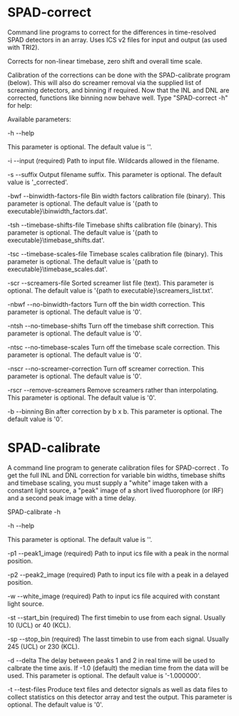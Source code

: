 # SPAD-correct

Command line programs to correct for the differences in time-resolved SPAD detectors in an array. Uses ICS v2 files for input and output (as used with TRI2).

Corrects for non-linear timebase, zero shift and overall time scale.

Calibration of the corrections can be done with the SPAD-calibrate program (below). This will also do screamer removal via the supplied list of screaming detectors, and binning if required. Now that the INL and DNL are corrected, functions like binning now behave well.
Type "SPAD-correct -h" for help:

Available parameters:

  -h    --help

   This parameter is optional. The default value is ''.

  -i    --input (required)
   Path to input file. Wildcards allowed in the filename.

  -s    --suffix
   Output filename suffix.
   This parameter is optional. The default value is '_corrected'.

  -bwf  --binwidth-factors-file
   Bin width factors calibration file (binary).
   This parameter is optional. The default value is '{path to executable}\binwidth_factors.dat'.

  -tsh  --timebase-shifts-file
   Timebase shifts calibration file (binary).
   This parameter is optional. The default value is '{path to executable}\timebase_shifts.dat'.

  -tsc  --timebase-scales-file
   Timebase scales calibration file (binary).
   This parameter is optional. The default value is '{path to executable}\timebase_scales.dat'.

  -scr  --screamers-file
   Sorted screamer list file (text).
   This parameter is optional. The default value is '{path to executable}\screamers_list.txt'.

  -nbwf --no-binwidth-factors
   Turn off the bin width correction.
   This parameter is optional. The default value is '0'.

  -ntsh --no-timebase-shifts
   Turn off the timebase shift correction.
   This parameter is optional. The default value is '0'.

  -ntsc --no-timebase-scales
   Turn off the timebase scale correction.
   This parameter is optional. The default value is '0'.

  -nscr --no-screamer-correction
   Turn off screamer correction.
   This parameter is optional. The default value is '0'.

  -rscr --remove-screamers
   Remove screamers rather than interpolating.
   This parameter is optional. The default value is '0'.

  -b    --binning
   Bin after correction by b x b.
   This parameter is optional. The default value is '0'.

# SPAD-calibrate

A command line program to generate calibration files for SPAD-correct
.
To get the full INL and DNL correction for variable bin widths, timebase shifts and timebase scaling, you must supply a "white" image taken with a constant light source, a "peak" image of a short lived fluorophore (or IRF) and a second peak image with a time delay.

SPAD-calibrate -h

  -h    --help

   This parameter is optional. The default value is ''.

  -p1   --peak1_image   (required)
   Path to input ics file with a peak in the normal position.

  -p2   --peak2_image   (required)
   Path to input ics file with a peak in a delayed position.

  -w    --white_image   (required)
   Path to input ics file acquired with constant light source.

  -st   --start_bin     (required)
   The first timebin to use from each signal. Usually 10 (UCL) or 40 (KCL).

  -sp   --stop_bin      (required)
   The lasst timebin to use from each signal. Usually 245 (UCL) or 230 (KCL).

  -d    --delta
   The delay between peaks 1 and 2 in real time will be used to calbrate the time axis. If -1.0 (default) the median time from the data will be used.
   This parameter is optional. The default value is '-1.000000'.

  -t    --test-files
   Produce text files and detector signals as well as data files to collect statistics on this detector array and test the output.
   This parameter is optional. The default value is '0'.

